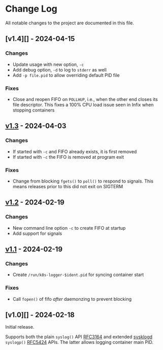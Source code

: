 Change Log
==========

All notable changes to the project are documented in this file.


[v1.4][] - 2024-04-15
---------------------

### Changes
 - Update usage with new option, `-c`
 - Add debug option, `-d` to log to `stderr` as well
 - Add `-p file.pid` to allow overriding default PID file

### Fixes
 - Close and reopen FIFO on `POLLHUP`, i.e., when the other end
   closes its file descriptor.  This fixes a 100% CPU load issue
   seen in Infix when stopping containers


[v1.3][] - 2024-04-03
---------------------

### Changes
 - If started with `-c` and FIFO already exists, it is first removed
 - If started with `-c` the FIFO is removed at program exit

### Fixes
 - Change from blocking `fgets()` to `poll()` to respond to signals.
   This means releases prior to this did not exit on SIGTERM


[v1.2][] - 2024-02-19
---------------------

### Changes
 - New command line option `-c` to create FIFO at startup
 - Add support for signals


[v1.1][] - 2024-02-19
---------------------

### Changes
 - Create `/run/k8s-logger-$ident.pid` for syncing container start

### Fixes
 - Call `fopen()` of fifo *after* daemonzing to prevent blocking


[v1.0][] - 2024-02-18
---------------------

Initial release.

Supports both the plain `syslog()` API [RFC3164][] and extended
[sysklogd][] `syslogp()` [RFC5424][] APIs.  The latter allows
logging container main PID.

[RFC3164]:  https://datatracker.ietf.org/doc/html/rfc3164
[RFC5424]:  https://datatracker.ietf.org/doc/html/rfc5424
[sysklogd]: https://github.com/troglobit/sysklogd

[v1.3]: https://github.com/kernelkit/k8s-logger/compare/v1.2...v1.3
[v1.2]: https://github.com/kernelkit/k8s-logger/compare/v1.1...v1.2
[v1.1]: https://github.com/kernelkit/k8s-logger/compare/v1.0...v1.1
